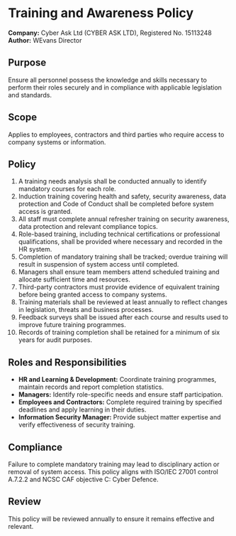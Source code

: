 # Training and Awareness Policy

**Company:** Cyber Ask Ltd (CYBER ASK LTD), Registered No. 15113248
**Author:** WEvans Director

## Purpose
Ensure all personnel possess the knowledge and skills necessary to perform their roles securely and in compliance with applicable legislation and standards.

## Scope
Applies to employees, contractors and third parties who require access to company systems or information.

## Policy
1. A training needs analysis shall be conducted annually to identify mandatory courses for each role.
2. Induction training covering health and safety, security awareness, data protection and Code of Conduct shall be completed before system access is granted.
3. All staff must complete annual refresher training on security awareness, data protection and relevant compliance topics.
4. Role-based training, including technical certifications or professional qualifications, shall be provided where necessary and recorded in the HR system.
5. Completion of mandatory training shall be tracked; overdue training will result in suspension of system access until completed.
6. Managers shall ensure team members attend scheduled training and allocate sufficient time and resources.
7. Third-party contractors must provide evidence of equivalent training before being granted access to company systems.
8. Training materials shall be reviewed at least annually to reflect changes in legislation, threats and business processes.
9. Feedback surveys shall be issued after each course and results used to improve future training programmes.
10. Records of training completion shall be retained for a minimum of six years for audit purposes.

## Roles and Responsibilities
- **HR and Learning & Development:** Coordinate training programmes, maintain records and report completion statistics.
- **Managers:** Identify role-specific needs and ensure staff participation.
- **Employees and Contractors:** Complete required training by specified deadlines and apply learning in their duties.
- **Information Security Manager:** Provide subject matter expertise and verify effectiveness of security training.

## Compliance
Failure to complete mandatory training may lead to disciplinary action or removal of system access. This policy aligns with ISO/IEC 27001 control A.7.2.2 and NCSC CAF objective C: Cyber Defence.

## Review
This policy will be reviewed annually to ensure it remains effective and relevant.
